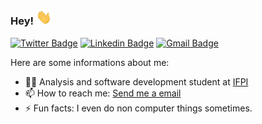 ### Hey! <img alt="Waving hand emoji" src="https://github.com/nelsonwenner/nelsonwenner/blob/master/waving-hand-emoji-animated.gif?raw=true" width="25px">

[![Twitter Badge](https://img.shields.io/badge/-nelson_wenner-1ca0f1?style=flat&labelColor=1ca0f1&logo=twitter&logoColor=white&link=https://twitter.com/nelson_wenner)](https://twitter.com/nelson_wenner) [![Linkedin Badge](https://img.shields.io/badge/-nelsonwenner-blue?style=flat&logo=Linkedin&logoColor=white&link=https://www.linkedin.com/in/nelsonwenner/)](www.linkedin.com/in/nelsonwenner)
[![Gmail Badge](https://img.shields.io/badge/-nelsonwenneer@gmail.com-c14438?style=flat&logo=Gmail&logoColor=white&link=mailto:nelsonwenneer@gmail.com)](mailto:nelsonwenneer@gmail.com)

Here are some informations about me:

- 👨‍🎓 Analysis and software development student at [IFPI](http://www.ifpi.edu.br/)
- 📫 How to reach me: [Send me a email](mailto:nelsonwenneer@gmail.com)
- ⚡ Fun facts: I even do non computer things sometimes.

